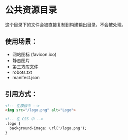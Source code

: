 # 公共资源目录

这个目录下的文件会被直接复制到构建输出目录，不会被处理。

## 使用场景：
- 网站图标 (favicon.ico)
- 静态图片
- 第三方库文件
- robots.txt
- manifest.json

## 引用方式：
```html
<!-- 在模板中 -->
<img src="/logo.png" alt="Logo">

<!-- 在 CSS 中 -->
.logo {
  background-image: url('/logo.png');
}
``` 